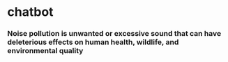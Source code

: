 # chatbot

### Noise pollution is unwanted or excessive sound that can have deleterious effects on human health, wildlife, and environmental quality
